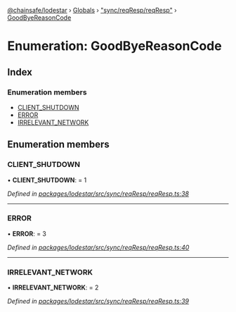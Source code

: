 [@chainsafe/lodestar](../README.md) › [Globals](../globals.md) › ["sync/reqResp/reqResp"](../modules/_sync_reqresp_reqresp_.md) › [GoodByeReasonCode](_sync_reqresp_reqresp_.goodbyereasoncode.md)

# Enumeration: GoodByeReasonCode

## Index

### Enumeration members

* [CLIENT_SHUTDOWN](_sync_reqresp_reqresp_.goodbyereasoncode.md#client_shutdown)
* [ERROR](_sync_reqresp_reqresp_.goodbyereasoncode.md#error)
* [IRRELEVANT_NETWORK](_sync_reqresp_reqresp_.goodbyereasoncode.md#irrelevant_network)

## Enumeration members

###  CLIENT_SHUTDOWN

• **CLIENT_SHUTDOWN**: = 1

*Defined in [packages/lodestar/src/sync/reqResp/reqResp.ts:38](https://github.com/ChainSafe/lodestar/blob/f536e8f/packages/lodestar/src/sync/reqResp/reqResp.ts#L38)*

___

###  ERROR

• **ERROR**: = 3

*Defined in [packages/lodestar/src/sync/reqResp/reqResp.ts:40](https://github.com/ChainSafe/lodestar/blob/f536e8f/packages/lodestar/src/sync/reqResp/reqResp.ts#L40)*

___

###  IRRELEVANT_NETWORK

• **IRRELEVANT_NETWORK**: = 2

*Defined in [packages/lodestar/src/sync/reqResp/reqResp.ts:39](https://github.com/ChainSafe/lodestar/blob/f536e8f/packages/lodestar/src/sync/reqResp/reqResp.ts#L39)*
